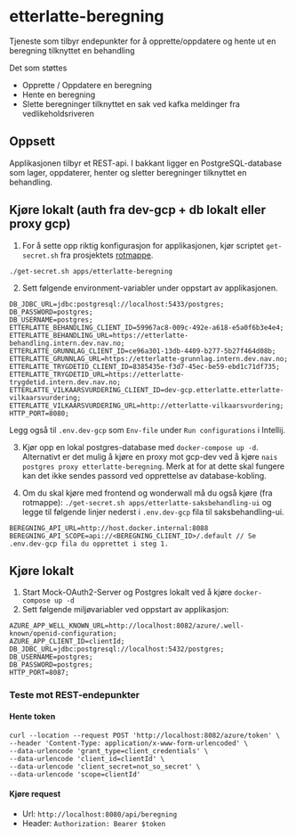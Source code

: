 # etterlatte-beregning

Tjeneste som tilbyr endepunkter for å opprette/oppdatere og hente ut en beregning tilknyttet en behandling

Det som støttes
- Opprette / Oppdatere en beregning
- Hente en beregning
- Slette beregninger tilknyttet en sak ved kafka meldinger fra vedlikeholdsriveren


## Oppsett

Applikasjonen tilbyr et REST-api. I bakkant ligger en PostgreSQL-database som lager, oppdaterer, henter og sletter 
beregninger tilknyttet en behandling.

## Kjøre lokalt (auth fra dev-gcp + db lokalt eller proxy gcp)
1. For å sette opp riktig konfigurasjon for applikasjonen, kjør scriptet `get-secret.sh` fra prosjektets [rotmappe](../..).
```
./get-secret.sh apps/etterlatte-beregning
```
2. Sett følgende environment-variabler under oppstart av applikasjonen.
```
DB_JDBC_URL=jdbc:postgresql://localhost:5433/postgres;
DB_PASSWORD=postgres;
DB_USERNAME=postgres;
ETTERLATTE_BEHANDLING_CLIENT_ID=59967ac8-009c-492e-a618-e5a0f6b3e4e4;
ETTERLATTE_BEHANDLING_URL=https://etterlatte-behandling.intern.dev.nav.no;
ETTERLATTE_GRUNNLAG_CLIENT_ID=ce96a301-13db-4409-b277-5b27f464d08b;
ETTERLATTE_GRUNNLAG_URL=https://etterlatte-grunnlag.intern.dev.nav.no;
ETTERLATTE_TRYGDETID_CLIENT_ID=8385435e-f3d7-45ec-be59-ebd1c71df735;
ETTERLATTE_TRYGDETID_URL=https://etterlatte-trygdetid.intern.dev.nav.no;
ETTERLATTE_VILKAARSVURDERING_CLIENT_ID=dev-gcp.etterlatte.etterlatte-vilkaarsvurdering;
ETTERLATTE_VILKAARSVURDERING_URL=http://etterlatte-vilkaarsvurdering;
HTTP_PORT=8080;
```
Legg også til `.env.dev-gcp` som `Env-file` under `Run configurations` i Intellij.

3. Kjør opp en lokal postgres-database med `docker-compose up -d`. Alternativt er det mulig å kjøre en proxy mot
   gcp-dev ved å kjøre `nais postgres proxy etterlatte-beregning`. Merk at for at dette skal fungere kan det ikke sendes
   passord ved opprettelse av database-kobling.

5. Om du skal kjøre med frontend og wonderwall må du også kjøre (fra rotmappe):
   `./get-secret.sh apps/etterlatte-saksbehandling-ui`
   og legge til følgende linjer nederst i `.env.dev-gcp` fila til saksbehandling-ui.
```
BEREGNING_API_URL=http://host.docker.internal:8088
BEREGNING_API_SCOPE=api://<BEREGNING_CLIENT_ID>/.default // Se .env.dev-gcp fila du opprettet i steg 1.
```

## Kjøre lokalt

1. Start Mock-OAuth2-Server og Postgres lokalt ved å kjøre `docker-compose up -d`
2. Sett følgende miljøvariabler ved oppstart av applikasjon:
```
AZURE_APP_WELL_KNOWN_URL=http://localhost:8082/azure/.well-known/openid-configuration;
AZURE_APP_CLIENT_ID=clientId;
DB_JDBC_URL=jdbc:postgresql://localhost:5432/postgres;
DB_USERNAME=postgres;
DB_PASSWORD=postgres;
HTTP_PORT=8087;
```

### Teste mot REST-endepunkter

#### Hente token
```
curl --location --request POST 'http://localhost:8082/azure/token' \
--header 'Content-Type: application/x-www-form-urlencoded' \
--data-urlencode 'grant_type=client_credentials' \
--data-urlencode 'client_id=clientId' \
--data-urlencode 'client_secret=not_so_secret' \
--data-urlencode 'scope=clientId'
```

#### Kjøre request
- Url: `http://localhost:8080/api/beregning`
- Header: `Authorization: Bearer $token`
